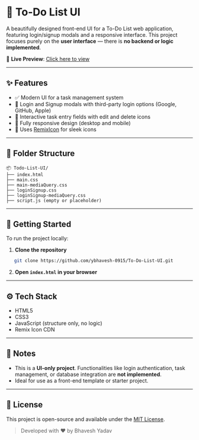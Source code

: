 # 📝 To-Do List UI

A beautifully designed front-end UI for a To-Do List web application, featuring login/signup modals and a responsive interface. This project focuses purely on the **user interface** — there is **no backend or logic implemented**.

🔗 **Live Preview**: [Click here to view](https://github.com/ybhavesh-0915/To-Do-List-UI)

---

## ✨ Features

* ✅ Modern UI for a task management system
* 👤 Login and Signup modals with third-party login options (Google, GitHub, Apple)
* 📝 Interactive task entry fields with edit and delete icons
* 📱 Fully responsive design (desktop and mobile)
* 🎨 Uses [RemixIcon](https://remixicon.com/) for sleek icons

---

## 📁 Folder Structure

```
📦 Todo-List-UI/
├── index.html
├── main.css
├── main-mediaQuery.css
├── loginSignup.css
├── loginSignup-mediaQuery.css
├── script.js (empty or placeholder)
```

---

## 🚀 Getting Started

To run the project locally:

1. **Clone the repository**

```bash
   git clone https://github.com/ybhavesh-0915/To-Do-List-UI.git
```

2. **Open `index.html` in your browser**

---

## ⚙️ Tech Stack

* HTML5
* CSS3
* JavaScript (structure only, no logic)
* Remix Icon CDN

---

## 📌 Notes

* This is a **UI-only project**. Functionalities like login authentication, task management, or database integration are **not implemented**.
* Ideal for use as a front-end template or starter project.

---

## 📄 License
This project is open-source and available under the [MIT License](LICENSE).

> Developed with ❤️ by Bhavesh Yadav
